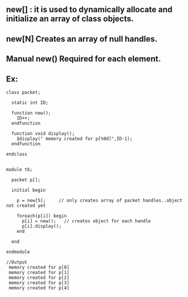 ## new[] : it is used to dynamically allocate and initialize an array of class objects.
## new[N]	Creates an array of null handles.
## Manual new()	Required for each element.

## Ex:
```
class packet;
  
  static int ID;
  
  function new();
    ID++;
  endfunction
  
  function void display();
    $display(" memory created for p[%0d]",ID-1);
  endfunction
  
endclass


module tb;
  
  packet p[];
  
  initial begin
    
    p = new[5];     // only creates array of packet handles..object not created yet
    
    foreach(p[i]) begin
      p[i] = new();   // creates object for each handle
      p[i].display();
    end
    
  end
  
endmodule

//Output
 memory created for p[0]
 memory created for p[1]
 memory created for p[2]
 memory created for p[3]
 memory created for p[4]
```
